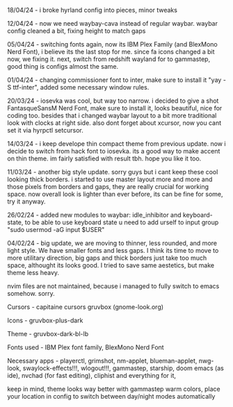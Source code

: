 18/04/24 - i broke hyrland config into pieces, minor tweaks

12/04/24 - now we need waybay-cava instead of regular waybar. waybar config cleaned a bit, fixing height to match gaps

05/04/24 - switching fonts again, now its IBM Plex Family (and BlexMono Nerd Font), i believe its the last stop for me. since fa icons changed a bit now, we fixing it. next, switch from redshift wayland for to gammastep, good thing is configs almost the same.

01/04/24 - changing commissioner font to inter, make sure to install it "yay -S ttf-inter", added some necessary window rules.

20/03/24 - iosevka was cool, but way too narrow. i decided to give a shot FantasqueSansM Nerd Font, make sure to install it, looks beautiful, nice for coding too. besides that i changed waybar layout to a bit more traditional look with clocks at right side. also dont forget about xcursor, now you cant set it via hyrpctl setcursor.

14/03/24 - i keep develope thin compact theme from previous update. now i decide to switch from hack font to iosevka. its a good way to make accent on thin theme. im fairly satisfied with result tbh. hope you like it too.

11/03/24 - another big style update. sorry guys but i cant keep these cool looking thick borders. i started to use master layout more and more and those pixels from borders and gaps, they are really crucial for working space. now overall look is lighter than ever before, its can be fine for some, try it anyway.

26/02/24 - added new modules to waybar: idle_inhibitor and keyboard-state, to be able to use keyboard state u need to add urself to input group "sudo usermod -aG input $USER"

04/02/24 - big update, we are moving to thinner, less rounded, and more light style. We have smaller fonts and less gaps. I think its time to move to more utilitary direction, big gaps and thick borders just take too much space, althought its looks good. I tried to save same aestetics, but make theme less heavy.

nvim files are not maintained, because i managed to fully switch to emacs somehow. sorry.

Cursors - capitaine cursors gruvbox (gnome-look.org)

Icons - gruvbox-plus-dark

Theme - gruvbox-dark-bl-lb

Fonts used - IBM Plex font family, BlexMono Nerd Font

Necessary apps - playerctl, grimshot, nm-applet, 
blueman-applet, nwg-look, swaylock-effects!!!, wlogout!!!, gammastep, starship, doom emacs (as ide), nvchad (for fast editing), cliphist and everything for it, 

keep in mind, theme looks way better with gammastep warm colors, place your location in config to switch between day/night modes automatically
